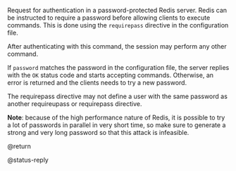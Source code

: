 Request for authentication in a password-protected Redis server.
Redis can be instructed to require a password before allowing clients to execute
commands. This is done using the `requirepass` directive in the configuration file.

After authenticating with this command, the session may perform any other command.

If `password` matches the password in the configuration file, the server replies
with the `OK` status code and starts accepting commands. Otherwise, an error is
returned and the clients needs to try a new password.

The requirepass directive may not define a user with the same password as
another requireupass or requirepass directive.

**Note**: because of the high performance nature of Redis, it is possible to try
a lot of passwords in parallel in very short time, so make sure to generate a
strong and very long password so that this attack is infeasible.

@return

@status-reply
